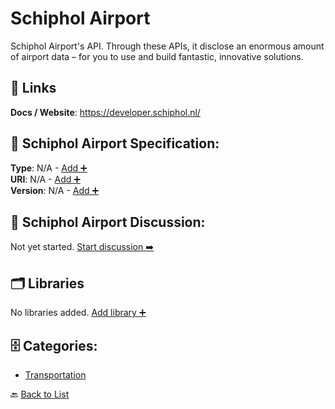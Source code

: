 # Schiphol Airport

Schiphol Airport's API. Through these APIs, it disclose an enormous amount of airport data – for you to use and build fantastic, innovative solutions.

##  🔗 Links
**Docs / Website**: https://developer.schiphol.nl/

## 🧬 Schiphol Airport Specification:
**Type**: N/A - [Add ➕](https://github.com/apis-list/apis-list/edit/main/apis/schiphol-airport/schiphol-airport.yaml)  
**URI**: N/A - [Add ➕](https://github.com/apis-list/apis-list/edit/main/apis/schiphol-airport/schiphol-airport.yaml)  
**Version**: N/A - [Add ➕](https://github.com/apis-list/apis-list/edit/main/apis/schiphol-airport/schiphol-airport.yaml)

## 💬 Schiphol Airport Discussion:
Not yet started. [Start discussion ➡️](https://github.com/apis-list/apis-list/discussions/new)

## 🗂️ Libraries

No libraries added. [Add library ➕](https://github.com/apis-list/apis-list/edit/main/apis/schiphol-airport/schiphol-airport.yaml)    


## 🗄️ Categories:
- [Transportation](https://github.com/apis-list/apis-list#transportation-)

🔙  [Back to List](https://github.com/apis-list/apis-list)

